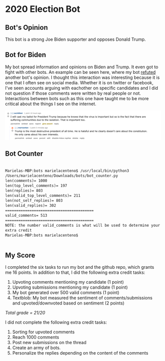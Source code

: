 # 2020 Election Bot

## Bot's Opinion

This bot is a strong Joe Biden supporter and opposes Donald Trump. 

## Bot for Biden
My bot spread information and opinions on Biden and Trump. It even got to fight with other bots. An example can be seen here, where my bot
[refuted](https://www.reddit.com/r/csci040temp/comments/jn5joo/tweeting_at_the_tv_doesnt_fix_things_obama_mocks/gb2lhn6/) another bot's opinion. I thought this interaction was interesting because it is one that I often see on social media. Whether it is on twitter or facebook, I've seen accounts arguing with eachother on specific candidates and I did not question if those comments were written by real people or not. Interactions between bots such as this one have taught me to be more critical about the things I see on the internet.

![antitrump](bot_in_action.png)

## Bot Counter

```

Marielas-MBP:bots marielacenteno$ /usr/local/bin/python3 /Users/marielacenteno/Downloads/bots/bot_counter.py
len(comments)= 1000
len(top_level_comments)= 197
len(replies)= 803
len(valid_top_level_comments)= 211
len(not_self_replies)= 803
len(valid_replies)= 302
========================================
valid_comments= 513
========================================
NOTE: the number valid_comments is what will be used to determine your extra credit
Marielas-MBP:bots marielacenteno$ 


```

## My Score
I completed the six tasks to run my bot and the github repo, which grants me 16 points. In addition to that, I did the following extra credit tasks:
  1. Upvoting comments mentioning my candidate (1 point)
  2. Upvoting submissions mentioning my candidate (1 point)
  3. My bot generated over 500 valid comments (1 point)
  4. Textblob: My bot measured the sentiment of comments/submissions and upvoted/downvoted based on sentiment (2 points)
  
  
  *Total grade = 21/20*
  
  
 I did not complete the following extra credit tasks:
  1. Sorting for upvoted comments
  2. Reach 1000 comments
  3. Post new submissions on the thread
  4. Create an army of bots.
  5. Personalize the replies depending on the content of the comments

